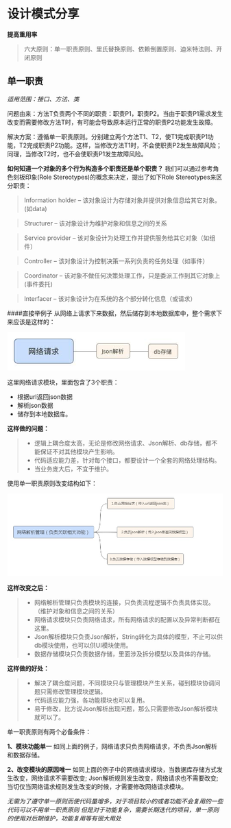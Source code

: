 # 设计模式分享

**提高重用率**

>六大原则：单一职责原则、里氏替换原则、依赖倒置原则、迪米特法则、开闭原则

## 单一职责

*适用范围：接口、方法、类*

问题由来：方法T负责两个不同的职责：职责P1，职责P2。当由于职责P1需求发生改变而需要修改方法T时，有可能会导致原本运行正常的职责P2功能发生故障。

解决方案：遵循单一职责原则。分别建立两个方法T1、T2，使T1完成职责P1功能，T2完成职责P2功能。这样，当修改方法T1时，不会使职责P2发生故障风险；同理，当修改T2时，也不会使职责P1发生故障风险。

**如何知道一个对象的多个行为构造多个职责还是单个职责？**
我们可以通过参考角色刻板印象(Role Stereotypes)的概念来决定，提出了如下Role Stereotypes来区分职责：

>Information holder – 该对象设计为存储对象并提供对象信息给其它对象。(如data)

>Structurer – 该对象设计为维护对象和信息之间的关系

>Service provider – 该对象设计为处理工作并提供服务给其它对象（如组件）

>Controller – 该对象设计为控制决策一系列负责的任务处理（如事件）

>Coordinator – 该对象不做任何决策处理工作，只是委派工作到其它对象上 (事件委托)

>Interfacer – 该对象设计为在系统的各个部分转化信息（或请求）

####直接举例子
从网络上请求下来数据，然后储存到本地数据库中，整个需求下来应该是这样的：

![网络请求](./example1.jpg)

这里网络请求模块，里面包含了3个职责：
- 根据url返回json数据
- 解析json数据
- 储存到本地数据库。

**这样做的问题：**

> - 逻辑上耦合度太高，无论是修改网络请求、Json解析、db存储，都不能保证不对其他模块产生影响。
> - 代码适应能力差，针对每个接口，都要设计一个全套的网络处理结构。
> - 当业务庞大后，不宜于维护。

使用单一职责原则改变结构如下：

![单一职责则](./example2.jpg)

**这样改变之后：**

> - 网络解析管理只负责模块的连接，只负责流程逻辑不负责具体实现。（维护对象和信息之间的关系）
> - 网络请求模块只负责网络请求，所有网络请求的配置以及异常判断都在这里。
> - Json解析模块只负责Json解析，String转化为具体的模型，不止可以供db模块使用，也可以供UI模块使用。
> - 数据存储模块只负责数据存储，里面涉及拆分模型以及具体的存储。

**这样做的好处：**

> - 解决了耦合度问题，不同模块只与管理模块产生关系，碰到模块协调问题只需修改管理模块逻辑。
> - 代码适应能力强，各功能模块也可以复用。
> - 易于修改，比方说Json解析出现问题，那么只需要修改Json解析模块就可以了。

单一职责原则有两个必备条件：

**1、模块功能单一**
如同上面的例子，网络请求只负责网络请求，不负责Json解析和数据存储。

**2、改变模块的原因唯一**
如同上面的例子中的网络请求模块，当数据库存储方式发生改变，网络请求不需要改变; Json解析规则发生改变，网络请求也不需要改变; 当切仅当网络请求规则发生改变的时候，才需要修改网络请求模块。

*无需为了遵守单一原则而使代码量增多，对于项目较小的或者功能不会复用的一些代码可以不用单一职责原则*
*但是对于功能复杂，需要长期迭代的项目，单一原则的使用对后期维护，功能复用等有很大用处*
